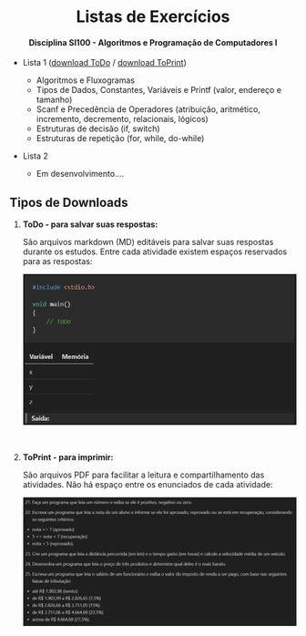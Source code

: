 
<h1 align="center">
  Listas de Exercícios
</h1>

<h4 align="center">Disciplina SI100 - Algoritmos e Programação de Computadores I</h4>

- Lista 1 ([download ToDo](Lista1_ToDo.md) / [download ToPrint](Lista1_ToPrint.pdf))
    - Algoritmos e Fluxogramas
    - Tipos de Dados, Constantes, Variáveis e Printf (valor, endereço e tamanho)
    - Scanf e Precedência de Operadores (atribuição, aritmético, incremento, decremento, relacionais, lógicos)
    - Estruturas de decisão (if, switch)
    - Estruturas de repetição (for, while, do-while)

- Lista 2
    - Em desenvolvimento....

## Tipos de Downloads

1. **ToDo - para salvar suas respostas:**

    São arquivos markdown (MD) editáveis para salvar suas respostas durante os estudos. Entre cada atividade existem espaços reservados para as respostas:

    ![Exemplo do arquivo editável](img/todo_example.png "Exemplo do arquivo editável")

<br>

2. **ToPrint - para imprimir:**

    São arquivos PDF para facilitar a leitura e compartilhamento das atividades. Não há espaço entre os enunciados de cada atividade:

    ![Exemplo do arquivo PDF](img/toprint_example.png "Exemplo do arquivo PDF")
